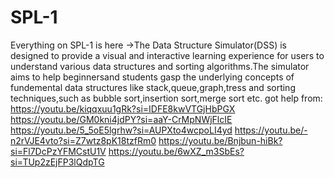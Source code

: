 # SPL-1
Everything on SPL-1 is here
->The Data Structure Simulator(DSS) is designed to provide a visual and interactive 
learning experience for users to understand various data structures and sorting algorithms.The simulator
aims to help beginnersand students gasp the underlying concepts of fundemental data structures
like stack,queue,graph,tress and sorting techniques,such as bubble sort,insertion sort,merge sort etc.
got help from: 
https://youtu.be/kiqqxuu1gRk?si=IDFE8kwVTGjHbPGX
https://youtu.be/GM0kni4jdPY?si=aaY-CrMpNWjFlcIE
https://youtu.be/5_5oE5lgrhw?si=AUPXto4wcpoLI4yd
https://youtu.be/-n2rVJE4vto?si=Z7wtz8pK18tzfRm0
https://youtu.be/Bnjbun-hiBk?si=Fl7DcPzYFMCstU1V
https://youtu.be/6wXZ_m3SbEs?si=TUp2zEjFP3lQdpTG
